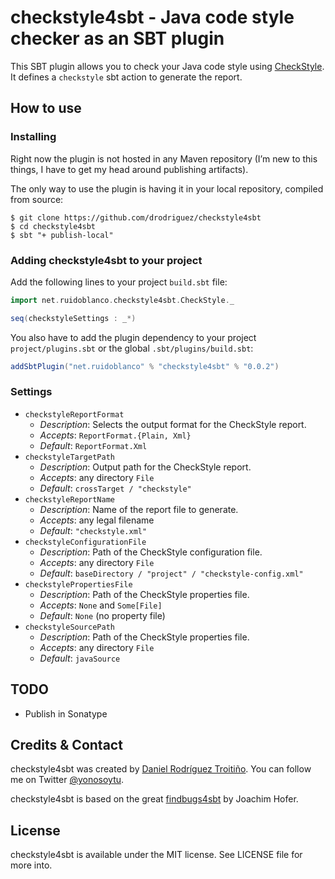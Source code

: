 # checkstyle4sbt - Java code style checker as an SBT plugin

This SBT plugin allows you to check your Java code style using [CheckStyle](http://checkstyle.sourceforge.net/). It defines a `checkstyle` sbt action to generate the report.

## How to use

### Installing

Right now the plugin is not hosted in any Maven repository (I’m new to this things, I have to get my head around publishing artifacts).

The only way to use the plugin is having it in your local repository, compiled from source:

```shell
$ git clone https://github.com/drodriguez/checkstyle4sbt
$ cd checkstyle4sbt
$ sbt "+ publish-local"
```

### Adding checkstyle4sbt to your project

Add the following lines to your project `build.sbt` file:

```scala
import net.ruidoblanco.checkstyle4sbt.CheckStyle._

seq(checkstyleSettings : _*)
```

You also have to add the plugin dependency to your project `project/plugins.sbt` or the global `.sbt/plugins/build.sbt`:

```scala
addSbtPlugin("net.ruidoblanco" % "checkstyle4sbt" % "0.0.2")
```

### Settings

* `checkstyleReportFormat`
    * _Description_: Selects the output format for the CheckStyle report.
    * _Accepts_: `ReportFormat.{Plain, Xml}`
    * _Default_: `ReportFormat.Xml`
* `checkstyleTargetPath`
    * _Description_: Output path for the CheckStyle report.
    * _Accepts_: any directory `File`
    * _Default_: `crossTarget / "checkstyle"`
* `checkstyleReportName`
    * _Description_: Name of the report file to generate.
    * _Accepts_: any legal filename
    * _Default_: `"checkstyle.xml"`
* `checkstyleConfigurationFile`
    * _Description_: Path of the CheckStyle configuration file.
    * _Accepts_: any directory `File`
    * _Default_: `baseDirectory / "project" / "checkstyle-config.xml"`
* `checkstylePropertiesFile`
    * _Description_: Path of the CheckStyle properties file.
    * _Accepts_: `None` and `Some[File]`
    * _Default_: `None` (no property file)
* `checkstyleSourcePath`
    * _Description_: Path of the CheckStyle properties file.
    * _Accepts_: any directory `File`
    * _Default_: `javaSource`

## TODO

- Publish in Sonatype

## Credits & Contact

checkstyle4sbt was created by [Daniel Rodríguez Troitiño](http://github.com/drodriguez). You can follow me on Twitter [@yonosoytu](http://twitter.com/yonosoytu).

checkstyle4sbt is based on the great [findbugs4sbt](https://bitbucket.org/jmhofer/findbugs4sbt) by Joachim Hofer.

## License

checkstyle4sbt is available under the MIT license. See LICENSE file for more into.